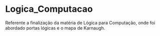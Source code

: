 # Logica_Computacao
Referente a finalização da matéria de Lógica para Computação, onde foi abordado portas lógicas e o mapa de Karnaugh.

